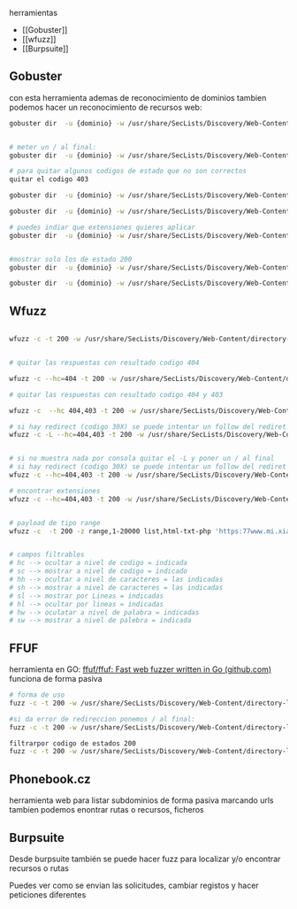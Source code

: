 herramientas 

- [[Gobuster]] 
- [[wfuzz]]
- [[Burpsuite]]


## Gobuster
con esta herramienta ademas de reconocimiento de dominios tambien podemos hacer un reconocimiento de recursos web:

```sh fold:"gobuster para reconocimiento de recursos web"
gobuster dir  -u {dominio} -w /usr/share/SecLists/Discovery/Web-Content/directory-list-2.3-medium.txt -t 200


# meter un / al final:
gobuster dir  -u {dominio} -w /usr/share/SecLists/Discovery/Web-Content/directory-list-2.3-medium.txt -t 200 --add-slash

# para quitar algunos codigos de estado que no son correctos
quitar el codigo 403

gobuster dir  -u {dominio} -w /usr/share/SecLists/Discovery/Web-Content/directory-list-2.3-medium.txt -t 200 --add-slash -b 403

gobuster dir  -u {dominio} -w /usr/share/SecLists/Discovery/Web-Content/directory-list-2.3-medium.txt -t 200 --add-slash -b 403,404

# puedes indiar que extensiones quieres aplicar
gobuster dir  -u {dominio} -w /usr/share/SecLists/Discovery/Web-Content/directory-list-2.3-medium.txt -t 200  -b 403,404 -x php,html,hxt


#mostrar solo los de estado 200
gobuster dir  -u {dominio} -w /usr/share/SecLists/Discovery/Web-Content/directory-list-2.3-medium.txt -t 20  -s 200 -x php,html,hxt

gobuster dir  -u {dominio} -w /usr/share/SecLists/Discovery/Web-Content/directory-list-2.3-medium.txt -t 20  -s 200  -b '' -x php,html,hxt

```




## Wfuzz

```sh fold:"wfuzz para reconocimiento de recursos web"

wfuzz -c -t 200 -w /usr/share/SecLists/Discovery/Web-Content/directory-list-2.3-medium.txt https://{dominio}/FUZZ


# quitar las respuestas con resultado codigo 404

wfuzz -c --hc=404 -t 200 -w /usr/share/SecLists/Discovery/Web-Content/directory-list-2.3-medium.txt https://{dominio}/FUZZ

# quitar las respuestas con resultado codigo 404 y 403

wfuzz -c  --hc 404,403 -t 200 -w /usr/share/SecLists/Discovery/Web-Content/directory-list-2.3-medium.txt https://{dominio}/FUZZ

# si hay redirect (codigo 30X) se puede intentar un follow del rediret
wfuzz -c -L --hc=404,403 -t 200 -w /usr/share/SecLists/Discovery/Web-Content/directory-list-2.3-medium.txt https://{dominio}/FUZZ


# si no muestra nada por consola quitar el -L y poner un / al final
# si hay redirect (codigo 30X) se puede intentar un follow del rediret
wfuzz -c --hc=404,403 -t 200 -w /usr/share/SecLists/Discovery/Web-Content/directory-list-2.3-medium.txt https://{dominio}/FUZZ/

# encontrar extensiones
wfuzz -c --hc=404,403 -t 200 -w /usr/share/SecLists/Discovery/Web-Content/directory-list-2.3-medium.txt  -z list,html-txt-php https://{dominio}/FUZZ/.FUZ2Z


# payload de tipo range
wfuzz -c  -t 200 -z range,1-20000 list,html-txt-php 'https:77www.mi.xiami.com/shop/buy/detail?product_id=FUZZ'


# campos filtrables
# hc --> ocultar a nivel de codigo = indicada
# sc --> mostrar a nivel de codigo = indicado
# hh --> ocultar a nivel de caracteres = las indicadas
# sh --> mostrar a nivel de caracteres = las indicadas
# sl --> mostrar por Lineas = indicadas
# hl --> ocultar por lineas = indicadas
# hw --> oculatar a nivel de palabra = indicadas
# sw --> mostrar a nivel de palebra = indicada

```


## FFUF
herramienta en GO:
[ffuf/ffuf: Fast web fuzzer written in Go (github.com)](https://github.com/ffuf/ffuf)
funciona de forma pasiva

```sh fold:"Fuzz para reconocimiento de recursos web"
# forma de uso
fuzz -c -t 200 -w /usr/share/SecLists/Discovery/Web-Content/directory-list-2.3-medium.txt -u http://{dominio}/FUZZ

#si da error de redireccion ponemos / al final:
fuzz -c -t 200 -w /usr/share/SecLists/Discovery/Web-Content/directory-list-2.3-medium.txt -u http://{dominio}/FUZZ/

filtrarpor codigo de estados 200
fuzz -c -t 200 -w /usr/share/SecLists/Discovery/Web-Content/directory-list-2.3-medium.txt -u http://{dominio}/FUZZ/ --mc=200

```


## Phonebook.cz
herramienta web para listar subdominios de forma pasiva
marcando urls tambien podemos enontrar rutas o recursos, ficheros

## Burpsuite
Desde burpsuite también se puede hacer fuzz para localizar y/o encontrar recursos o rutas

Puedes ver como se envian las solicitudes, cambiar registos y hacer peticiones diferentes


